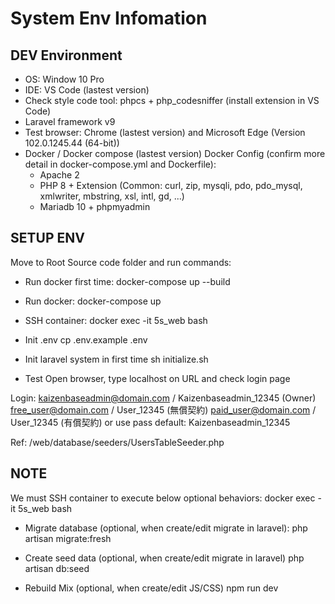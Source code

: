 # System Env Infomation

## DEV Environment

- OS: Window 10 Pro
- IDE: VS Code (lastest version)
- Check style code tool: phpcs + php_codesniffer (install extension in VS Code)
- Laravel framework v9
- Test browser: Chrome (lastest version) and Microsoft Edge (Version 102.0.1245.44 (64-bit))
- Docker / Docker compose (lastest version)
  Docker Config (confirm more detail in docker-compose.yml and Dockerfile):
    - Apache 2
    - PHP 8 + Extension (Common: curl, zip, mysqli, pdo, pdo_mysql, xmlwriter, mbstring, xsl, intl, gd, ...)
    - Mariadb 10 + phpmyadmin


## SETUP ENV
Move to Root Source code folder and run commands:

- Run docker first time:
docker-compose up --build

- Run docker:
docker-compose up

- SSH container:
docker exec -it 5s_web bash

- Init .env
cp .env.example .env

- Init laravel system in first time
sh initialize.sh

- Test
Open browser, type localhost on URL and check login page

Login:
kaizenbaseadmin@domain.com / Kaizenbaseadmin_12345 (Owner)
free_user@domain.com / User_12345 (無償契約)
paid_user@domain.com / User_12345 (有償契約)
or use pass default: Kaizenbaseadmin_12345

Ref: /web/database/seeders/UsersTableSeeder.php

## NOTE
We must SSH container to execute below optional behaviors:
docker exec -it 5s_web bash

- Migrate database (optional, when create/edit migrate in laravel):
php artisan migrate:fresh

- Create seed data (optional, when create/edit migrate in laravel)
php artisan db:seed

- Rebuild Mix (optional, when create/edit JS/CSS)
npm run dev


